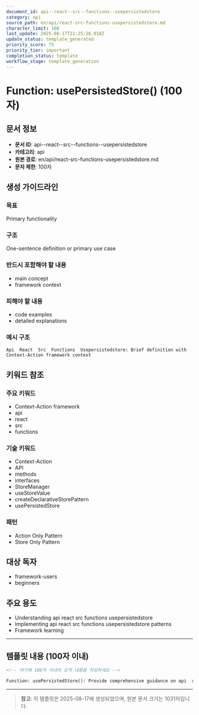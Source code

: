 ```yaml
---
document_id: api--react--src--functions--usepersistedstore
category: api
source_path: en/api/react-src-functions-usepersistedstore.md
character_limit: 100
last_update: 2025-08-17T21:25:26.018Z
update_status: template_generated
priority_score: 75
priority_tier: important
completion_status: template
workflow_stage: template_generation
---
```


# Function: usePersistedStore() (100자)

## 문서 정보
- **문서 ID**: api--react--src--functions--usepersistedstore
- **카테고리**: api
- **원본 경로**: en/api/react-src-functions-usepersistedstore.md
- **문자 제한**: 100자

## 생성 가이드라인

### 목표
Primary functionality

### 구조
One-sentence definition or primary use case

### 반드시 포함해야 할 내용
- main concept
- framework context

### 피해야 할 내용  
- code examples
- detailed explanations

### 예시 구조
```
Api  React  Src  Functions  Usepersistedstore: Brief definition with Context-Action framework context
```

## 키워드 참조

### 주요 키워드
- Context-Action framework
- api
- react
- src
- functions

### 기술 키워드
- Context-Action
- API
- methods
- interfaces
- StoreManager
- useStoreValue
- createDeclarativeStorePattern
- usePersistedStore

### 패턴
- Action Only Pattern
- Store Only Pattern

## 대상 독자
- framework-users
- beginners

## 주요 용도
- Understanding api  react  src  functions  usepersistedstore
- Implementing api  react  src  functions  usepersistedstore patterns
- Framework learning

---

## 템플릿 내용 (100자 이내)

```markdown
<!-- 여기에 100자 이내의 요약 내용을 작성하세요 -->

Function: usePersistedStore(): Provide comprehensive guidance on api  react  src  functions  usepersistedstore의 핵심 개념과 Context-Action 프레임워크에서의 역할을 간단히 설명.
```

---

> **참고**: 이 템플릿은 2025-08-17에 생성되었으며, 
> 원본 문서 크기는 1031자입니다.
